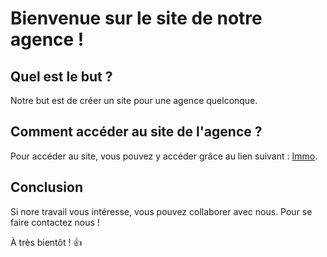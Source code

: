 # Bienvenue sur le site de notre agence !

## Quel est le but ?

Notre but est de créer un site pour une agence quelconque.

## Comment accéder au site de l'agence ?

Pour accéder au site, vous pouvez y accéder grâce au lien suivant : [Immo](sachagor.github.com/Immo).

## Conclusion

Si nore travail vous intéresse, vous pouvez collaborer avec nous. Pour se faire contactez nous !

À très bientôt ! 👍
